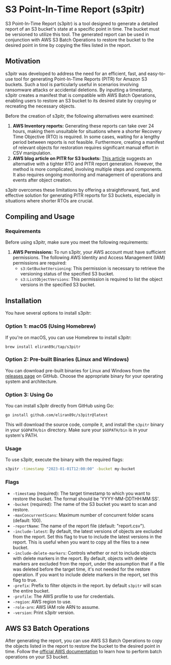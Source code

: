 # S3 Point-In-Time Report (s3pitr)
S3 Point-In-Time Report (s3pitr) is a tool designed to generate a detailed report of an S3 bucket's state at a specific point in time. The bucket must be versioned to utilize this tool. The generated report can be used in conjunction with AWS S3 Batch Operations to restore the bucket to the desired point in time by copying the files listed in the report.


## Motivation
s3pitr was developed to address the need for an efficient, fast, and easy-to-use tool for generating Point-In-Time Reports (PITR) for Amazon S3 buckets. Such a tool is particularly useful in scenarios involving ransomware attacks or accidental deletions. By inputting a timestamp, s3pitr creates a manifest that is compatible with AWS Batch Operations, enabling users to restore an S3 bucket to its desired state by copying or recreating the necessary objects.


Before the creation of s3pitr, the following alternatives were examined:


1. **AWS Inventory reports:** Generating these reports can take over 24 hours, making them unsuitable for situations where a shorter Recovery Time Objective (RTO) is required. In some cases, waiting for a lengthy period between reports is not feasible. Furthermore, creating a manifest of relevant objects for restoration requires significant manual effort in CSV manipulation.
2. **AWS blog article on PITR for S3 buckets:** [This article](https://aws.amazon.com/blogs/storage/point-in-time-restore-for-amazon-s3-buckets/) suggests an alternative with a tighter RTO and PITR report generation. However, the method is more complicated, involving multiple steps and components. It also requires ongoing monitoring and management of operations and events after object creation.


s3pitr overcomes these limitations by offering a straightforward, fast, and effective solution for generating PITR reports for S3 buckets, especially in situations where shorter RTOs are crucial.


## Compiling and Usage

### Requirements
Before using s3pitr, make sure you meet the following requirements:
1. **AWS Permissions:** To run s3pitr, your AWS account must have sufficient permissions. The following AWS Identity and Access Management (IAM) permissions are required:
    * `s3:GetBucketVersioning`: This permission is necessary to retrieve the versioning status of the specified S3 bucket.
    * `s3:ListObjectVersions`: This permission is required to list the object versions in the specified S3 bucket.

## Installation

You have several options to install s3pitr:

### Option 1: macOS (Using Homebrew)

If you're on macOS, you can use Homebrew to install s3pitr:

```
brew install eliran89c/tap/s3pitr
```

### Option 2: Pre-built Binaries (Linux and Windows)

You can download pre-built binaries for Linux and Windows from the [releases page](https://github.com/eliran89c/s3pitr/releases) on GitHub. Choose the appropriate binary for your operating system and architecture.

### Option 3: Using Go

You can install s3pitr directly from GitHub using Go:

```
go install github.com/eliran89c/s3pitr@latest
```

This will download the source code, compile it, and install the `s3pitr` binary in your `$GOPATH/bin` directory. Make sure your `$GOPATH/bin` is in your system's PATH.

### Usage
To use s3pitr, execute the binary with the required flags:

```bash
s3pitr -timestamp "2023-01-01T12:00:00" -bucket my-bucket
```

### Flags
* `-timestamp` (required): The target timestamp to which you want to restore the bucket. The format should be 'YYYY-MM-DDTHH:MM:SS'.
* `-bucket` (required): The name of the S3 bucket you want to scan and restore.
* `-maxConcurrentScans`: Maximum number of concurrent folder scans (default: 100).
* `-reportName`: The name of the report file (default: "report.csv").
* `-include-latest`: By default, the latest versions of objects are excluded from the report. Set this flag to true to include the latest versions in the report. This is useful when you want to copy all the files to a new bucket.
* `-include-delete-markers`: Controls whether or not to include objects with delete markers in the report. By default, objects with delete markers are excluded from the report, under the assumption that if a file was deleted before the target time, it's not needed for the restore operation. If you want to include delete markers in the report, set this flag to true.
* `-prefix`: Prefix to filter objects in the report. by default `s3pitr` will scan the entire bucket.
* `-profile`: The AWS profile to use for credentials.
* `-region`: AWS region to use.
* `-role-arn`: AWS IAM role ARN to assume.
* `-version`: Print s3pitr version.


## AWS S3 Batch Operations
After generating the report, you can use AWS S3 Batch Operations to copy the objects listed in the report to restore the bucket to the desired point in time. Follow the [official AWS documentation](https://docs.aws.amazon.com/AmazonS3/latest/userguide/batch-ops.html) to learn how to perform batch operations on your S3 bucket.
